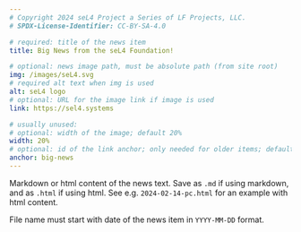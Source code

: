 ```yaml
---
# Copyright 2024 seL4 Project a Series of LF Projects, LLC.
# SPDX-License-Identifier: CC-BY-SA-4.0

# required: title of the news item
title: Big News from the seL4 Foundation!

# optional: news image path, must be absolute path (from site root)
img: /images/seL4.svg
# required alt text when img is used
alt: seL4 logo
# optional: URL for the image link if image is used
link: https://sel4.systems

# usually unused:
# optional: width of the image; default 20%
width: 20%
# optional: id of the link anchor; only needed for older items; default: mm-dd
anchor: big-news
---
```


Markdown or html content of the news text. Save as `.md` if using markdown, and
as `.html` if using html. See e.g. `2024-02-14-pc.html` for an example with html
content.

File name must start with date of the news item in `YYYY-MM-DD` format.
